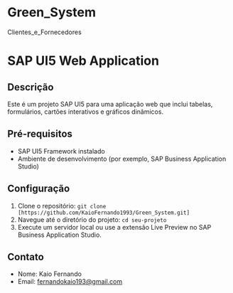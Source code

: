 # Green_System
Clientes_e_Fornecedores
# SAP UI5 Web Application

## Descrição

Este é um projeto SAP UI5 para uma aplicação web que inclui tabelas, formulários, cartões interativos e gráficos dinâmicos.

## Pré-requisitos

- SAP UI5 Framework instalado
- Ambiente de desenvolvimento (por exemplo, SAP Business Application Studio)

## Configuração

1. Clone o repositório: `git clone [https://github.com/KaioFernando1993/Green_System.git]`
2. Navegue até o diretório do projeto: `cd seu-projeto`
3. Execute um servidor local ou use a extensão Live Preview no SAP Business Application Studio.




## Contato

- Nome: Kaio Fernando
- Email: fernandokaio193@gmail.com
